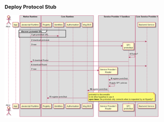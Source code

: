 ### Deploy Protocol Stub

<!--
@startuml "deploy-protostub.png"

autonumber

!define SHOW_RuntimeA

!define SHOW_AppAtRuntimeA

!define SHOW_NativeAtRuntimeA
!define SHOW_JavascriptEngineAtRuntimeA

!define SHOW_CoreRuntimeA
!define SHOW_MsgBUSAtRuntimeA
!define SHOW_RegistryAtRuntimeA
!define SHOW_IdentitiesAtRuntimeA
!define SHOW_AuthAtRuntimeA

!define SHOW_SP1SandboxAtRuntimeA
!define SHOW_Protostub1AtRuntimeA
!define SHOW_ServiceProvider1RouterAtRuntimeA

!define SHOW_SP1

!include ../runtime_objects.plantuml

group discover protostub URL

	JS -> RunID@A : get protostub URL

end group


JS -> SP1 : download protostub

create Proto1@A
JS -> Proto1@A : new

Proto1@A -> Proto1@A : Router?

Proto1@A -> JS : download Router

JS -> SP1 : download Router

create Router1@A
JS -> Router1@A : new

Proto1@A -> Router1@A : register protoStub

Router1@A -> Router1@A : apply SP1 policies

Router1@A -> BUS@A : register protoStub

BUS@A -> RunReg@A : register protoStub

note right
	protostub is discoverable 
	to let other hyperties to use it
	**open issue:** the protostub only connects when is requested by an Hyperty?
end note



@enduml
-->


![Deploy Protocol Stub](deploy-protostub.png)

